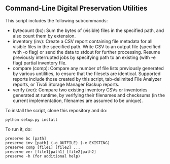 ## Command-Line Digital Preservation Utilities

This script includes the following subcommands:

  - bytecount (bc): Sum the bytes of (visible) files in the specified path, and also count them by extension.
  - inventory (inv): Create a CSV report containing file metadata for all visible files in the specified path. Write CSV to an output file (specified with -o flag) or send the data to stdout for further processing. Resume previously interrupted jobs by specifying path to an existing (with -e flag) partial inventory file.
  - compare (comp): Compare any number of file lists previously generated by various untilities, to ensure that the filesets are identical. Supported reports include those created by this script, tab-delimited File Analyzer reports, or Tivoli Storage Manager Backup reports.
  - verify (ver): Compare two existing inventory CSVs or inventories generated at runtime, by verifying their filenames and checksums (in the current implementation, filenames are assumed to be unique).
  
To install the script, clone this repository and do:

    python setup.py install

To run it, do:

    preserve bc [path]
    preserve inv [path] (-o OUTFILE) (-e EXISTING)
    preserve comp [file1] [file2] ...
    preserve ver [file1|path1] [file2|path2]
    preserve -h (for additional help)
